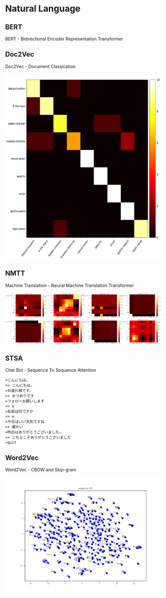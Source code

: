 # Natural Language

## BERT

BERT - Bidirectional Encoder Representation Transformer

## Doc2Vec

Doc2Vec - Document Classication

<p align="center">
  <img src="Doc2Vec/confusion_matrix.png" height="600" width="600">
</p>

## NMTT

Machine Translation - Neural Machine Translation Transformer

<img src="NMTT/enc6.png">

## STSA

Chat Bot - Sequence To Sequence Attention

```
>こんにちは。
>> こんにちは。
>お疲れ様です。
>> おつありです
>フォローお願いします
>> w
>名前は何ですか
>> w
>今日はいい天気ですね
>> 暖かい
>昨日はありがとうございました。
>> こちらこそありがとうございました
>quit
```

## Word2Vec

Word2Vec - CBOW and Skip-gram

<p align="center">
  <img src="Word2Vec/word_embedding.png">
</P>
